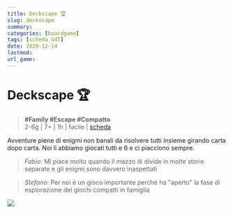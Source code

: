 ```yaml
---
title: Deckscape 🏆
slug: deckscape
summary: 
categories: [boardgame]
tags: [scheda_GdT]
date: 2020-12-14
lastmod: 
url_game: 
---
```

# Deckscape 🏆
> **#Family #Escape #Compatto**  
> 2-6g | 7+ | 1h | facile | [scheda](https://boardgamegeek.com/boardgamefamily/48410/deckscape)  

Avventure piene di enigmi non banali da risolvere tutti insieme girando carta dopo carta. Noi li abbiamo giocati tutti e 6 e ci piacciono sempre.

> *Fabio:*
> Mi piace molto quando il mazzo di divide in molte storie separate e gli enigmi sono davvero inaspettati

> *Stefano:*
> Per noi è un gioco importante perché ha "aperto" la fase di esplorazione dei giochi compatti in famiglia

![](gdt_deckscape.jpg)


